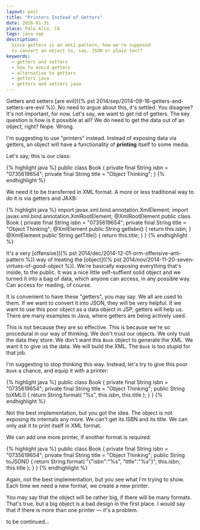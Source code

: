 ```yaml
---
layout: post
title: "Printers Instead of Getters"
date: 2016-01-31
place: Palo Alto, CA
tags: java oop
description:
  Since getters is an anti-pattern, how we're supposed
  to convert an object to, say, JSON or plain text?
keywords:
  - getters and setters
  - how to avoid getters
  - alternative to getters
  - getters java
  - getters and setters java
---
```


Getters and setters [are evil]({% pst 2014/sep/2014-09-16-getters-and-setters-are-evil %}).
No need to argue about this, it's settled. You disagree?
It's not important, for now. Let's say, we want to get rid of getters.
The key question is how is it possible at all? We do need to get
the data out of an object, right? Nope. Wrong.

<!--more-->

I'm suggesting to use "printers" instead. Instead of exposing
data via getters, an object will have a functionality of **printing**
itself to some media.

Let's say, this is our class:

{% highlight java %}
public class Book {
  private final String isbn =
    "0735619654";
  private final String title =
    "Object Thinking";
}
{% endhighlight %}

We need it to be transferred in XML format. A more
or less traditional way to do it is via getters and JAXB:

{% highlight java %}
import javax.xml.bind.annotation.XmlElement;
import javax.xml.bind.annotation.XmlRootElement;
@XmlRootElement
public class Book {
  private final String isbn =
    "0735619654";
  private final String title =
    "Object Thinking";
  @XmlElement
  public String getIsbn() {
    return this.isbn;
  }
  @XmlElement
  public String getTitle() {
    return this.title;
  }
}
{% endhighlight %}

It's a very [offensive]({% pst 2014/dec/2014-12-01-orm-offensive-anti-pattern %})
way of treating the
[object]({% pst 2014/nov/2014-11-20-seven-virtues-of-good-object %}). We're basically
exposing everything that's inside, to the public. It was a nice
little self-suffient solid object and we turned it into a bag of data,
which anyone can access, in any possible way. Can access for reading, of course.

It is convenient to have these "getters", you may say. We all are used to them.
If we want to convert it into JSON, they will be very helpful. If we want
to use this poor object as a data object in JSP, getters will help us. There
are many examples in Java, where getters are being actively used.

This is not because they are so effective. This is because we're so
procedural in our way of thinking. We don't trust our objects. We only trust
the data they store. We don't want this `Book` object to generate the XML. We
want it to give us the data. We will build the XML. The `Book` is too stupid
for that job.

I'm suggesting to stop thinking this way. Instead, let's try to give
this poor `Book` a chance, and equip it with a printer:

{% highlight java %}
public class Book {
  private final String isbn =
    "0735619654";
  private final String title =
    "Object Thinking";
  public String toXML() {
    return String.format(
      "<book><isbn>%s</isbn><title>%s</title></book>",
      this.isbn, this.title
    );
  }
}
{% endhighlight %}

Not the best implementation, but you got the idea. The object is not
exposing its internals any more. We can't get its ISBN and its title. We
can only ask it to print itself in XML format.

We can add one more printer, if another format is required:

{% highlight java %}
public class Book {
  private final String isbn =
    "0735619654";
  private final String title =
    "Object Thinking";
  public String toJSON() {
    return String.format(
      "{\"isbn\":\"%s\", \"title\":\"%s\"}",
      this.isbn, this.title
    );
  }
}
{% endhighlight %}

Again, not the best implementation, but you see what I'm trying to show.
Each time we need a new format, we create a new printer.

You may say that the object will be rather big, if there will be many formats.
That's true, but a big object is a bad design in the first place. I would
say that if there is more than one printer &mdash; it's a problem.

to be continued...
